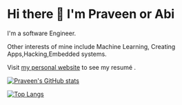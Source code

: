 # Hi there 👋 I'm Praveen or Abi
I'm a software Engineer. 

Other interests of mine include Machine Learning, Creating Apps,Hacking,Embedded systems. 

Visit [my personal website](https://praveenabi.github.io/) to see my resumé . 

[![Praveen's GitHub stats](https://github-readme-stats.vercel.app/api?username=Praveenabi&show_icons=true&theme=merko)](https://github.com/Praveenabi/github-readme-stats)

[![Top Langs](https://github-readme-stats.vercel.app/api/top-langs/?username=Praveenabi&layout=pie&show_icons=true&theme=merko)](https://github.com/Praveenabi/github-readme-stats)

